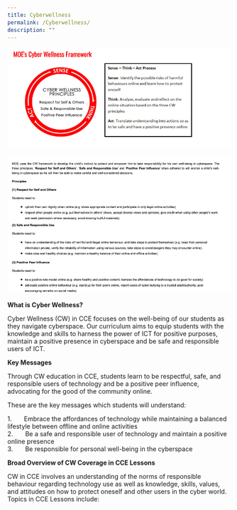 ```yaml
---
title: Cyberwellness
permalink: /Cyberwellness/
description: ""
---
```

  
![](/images/Instructional%20Programmes/CCE/CCP04.jpg) 

  

![](/images/Instructional%20Programmes/CCE/MOECyberWellnessFramework2.png)

  

**What is Cyber Wellness?**   

Cyber Wellness (CW) in CCE focuses on the well-being of our students as they navigate cyberspace. Our curriculum aims to equip students with the knowledge and skills to harness the power of ICT for positive purposes, maintain a positive presence in cyberspace and be safe and responsible users of ICT.

**Key Messages**

Through CW education in CCE, students learn to be respectful, safe, and responsible users of technology and be a positive peer influence, advocating for the good of the community online.

These are the key messages which students will understand:

 1.       Embrace the affordances of technology while maintaining a balanced lifestyle between offline and online activities   
 2.       Be a safe and responsible user of technology and maintain a positive online presence    
 3.       Be responsible for personal well-being in the cyberspace

**Broad Overview of CW Coverage in CCE Lessons**

CW in CCE involves an understanding of the norms of responsible behaviour regarding technology use as well as knowledge, skills, values, and attitudes on how to protect oneself and other users in the cyber world. Topics in CCE Lessons include: